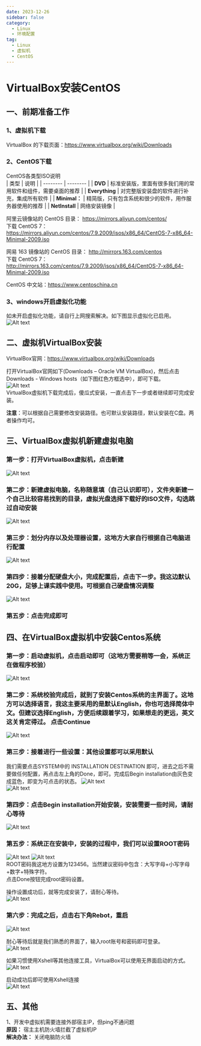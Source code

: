 ```yaml
---
date: 2023-12-26
sidebar: false
category:
  - Linux
  - 环境配置
tag:
  - Linux
  - 虚拟机
  - CentOS
---
```


# VirtualBox安装CentOS 

## 一、前期准备工作  

### 1、虚拟机下载  
VirtualBox 的下载页面：<https://www.virtualbox.org/wiki/Downloads>  

### 2、CentOS下载  
CentOS各类型ISO说明  
| 类型     | 说明     |
| -------- | -------- |
| **DVD**  | 标准安装版，里面有很多我们用的常用软件和组件，需要桌面的推荐 |
| **Everything**  | 对完整版安装盘的软件进行补充，集成所有软件 |
| **Minimal：** | 精简版，只有包含系统和很少的软件，用作服务器使用的推荐 |
| **NetInstall** | 网络安装镜像 |

阿里云镜像站的 CentOS 目录： <https://mirrors.aliyun.com/centos/>  
下载 CentOS 7：<https://mirrors.aliyun.com/centos/7.9.2009/isos/x86_64/CentOS-7-x86_64-Minimal-2009.iso>  

网易 163 镜像站的 CentOS 目录： <http://mirrors.163.com/centos>  
下载 CentOS 7：<http://mirrors.163.com/centos/7.9.2009/isos/x86_64/CentOS-7-x86_64-Minimal-2009.iso>  

CentOS 中文站：<https://www.centoschina.cn>  

### 3、windows开启虚拟化功能

如未开启虚拟化功能，请自行上网搜索解决。如下图显示虚拟化已启用。  
![Alt text](image-1.png)  

## 二、虚拟机VirtualBox安装
VirtualBox官网：<https://www.virtualbox.org/wiki/Downloads>  

打开VirtualBox官网如下(Downloads – Oracle VM VirtualBox)，然后点击Downloads - Windows hosts（如下图红色方框选中），即可下载。  
![Alt text](image-2.png)  
VirtualBox虚拟机下载完成后，傻瓜式安装，一直点击下一步或者继续即可完成安装。

**注意**：可以根据自己需要修改安装路径。也可默认安装路径，默认安装在C盘。两者操作均可。  

## 三、VirtualBox虚拟机新建虚拟电脑
### 第一步：打开VirtualBox虚拟机，点击新建
![Alt text](image-3.png)  

### 第二步：新建虚拟电脑，名称随意填（自己认识即可），文件夹新建一个自己比较容易找到的目录，虚拟光盘选择下载好的ISO文件，勾选跳过自动安装
![Alt text](1703568703250.png)

### 第三步：划分内存以及处理器设置，这地方大家自行根据自己电脑进行配置
![Alt text](1703568999940.png)

### 第四步：接着分配硬盘大小，完成配置后，点击下一步。我这边默认20G，足够上课实践中使用。可根据自己硬盘情况调整 
![Alt text](1703569025123.png)

### 第五步：点击完成即可

## 四、在VirtualBox虚拟机中安装Centos系统

### 第一步：启动虚拟机，点击启动即可（这地方需要稍等一会，系统正在做程序校验）
![Alt text](image-12.png)  

### 第二步：系统校验完成后，就到了安装Centos系统的主界面了。这地方可以选择语言，我这主要采用的是默认English，你也可选择简体中文。但建议选择English，方便后续跟着学习，如果想走的更远，英文这关肯定得过。 点击Continue
![Alt text](image-13.png)  

### 第三步：接着进行一些设置：其他设置都可以采用默认

我们需要点击SYSTEM中的 INSTALLATION DESTINATION 即可，进去之后不需要做任何配置，再点击左上角的Done，即可。完成后Begin installation由灰色变成蓝色，即变为可点击的状态。
![Alt text](image-14.png)  
![Alt text](image-15.png)

### 第四步：点击Begin installation开始安装，安装需要一些时间，请耐心等待
![Alt text](image-16.png)  

### 第五步：系统正在安装中，安装的过程中，我们可以设置ROOT密码
![Alt text](1703569527222.png) 
![Alt text](1703569546848.png)  
ROOT密码我这地方设置为123456。当然建议密码中包含：大写字母+小写字母+数字+特殊字符。  
点击Done按钮完成root密码设置。

操作设置成功后，就等完成安装了，请耐心等待。  
![Alt text](image-18.png)  

### 第六步：完成之后，点击右下角Rebot，重启
![Alt text](image-19.png)  

耐心等待后就是我们熟悉的界面了，输入root账号和密码即可登录。  
![Alt text](1703569998457.png)  

如果习惯使用Xshell等其他连接工具，VirtualBox可以使用无界面启动的方式。  
![Alt text](%E6%88%AA%E5%9B%BE20231226135743.png)  

启动成功后即可使用Xshell连接  
![Alt text](%E6%88%AA%E5%9B%BE20231226140007.png)  

## 五、其他
1、开发中虚拟机需要连接外部宿主IP，但ping不通问题  
**原因：** 宿主主机防火墙拦截了虚拟机IP  
**解决办法：** 关闭电脑防火墙